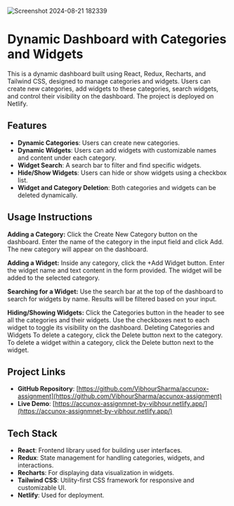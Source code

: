 ![Screenshot 2024-08-21 182339](https://github.com/user-attachments/assets/b1440eaf-1395-4dcf-8954-d7df79b23ea4)

# Dynamic Dashboard with Categories and Widgets

This is a dynamic dashboard built using React, Redux, Recharts, and Tailwind CSS, designed to manage categories and widgets. Users can create new categories, add widgets to these categories, search widgets, and control their visibility on the dashboard. The project is deployed on Netlify.

## Features

- **Dynamic Categories**: Users can create new categories.
- **Dynamic Widgets**: Users can add widgets with customizable names and content under each category.
- **Widget Search**: A search bar to filter and find specific widgets.
- **Hide/Show Widgets**: Users can hide or show widgets using a checkbox list.
- **Widget and Category Deletion**: Both categories and widgets can be deleted dynamically.

## Usage Instructions

**Adding a Category:**
Click the Create New Category button on the dashboard.
Enter the name of the category in the input field and click Add.
The new category will appear on the dashboard.

**Adding a Widget:**
Inside any category, click the +Add Widget button.
Enter the widget name and text content in the form provided.
The widget will be added to the selected category.

**Searching for a Widget:**
Use the search bar at the top of the dashboard to search for widgets by name.
Results will be filtered based on your input.

**Hiding/Showing Widgets:**
Click the Categories button in the header to see all the categories and their widgets.
Use the checkboxes next to each widget to toggle its visibility on the dashboard.
Deleting Categories and Widgets
To delete a category, click the Delete button next to the category.
To delete a widget within a category, click the Delete button next to the widget.

## Project Links

- **GitHub Repository**: [https://github.com/VibhourSharma/accunox-assignment](https://github.com/VibhourSharma/accunox-assignment)
- **Live Demo**: [https://accunox-assignmnet-by-vibhour.netlify.app/](https://accunox-assignmnet-by-vibhour.netlify.app/)

  
## Tech Stack

- **React**: Frontend library used for building user interfaces.
- **Redux**: State management for handling categories, widgets, and interactions.
- **Recharts**: For displaying data visualization in widgets.
- **Tailwind CSS**: Utility-first CSS framework for responsive and customizable UI.
- **Netlify**: Used for deployment.
